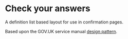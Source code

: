 # Check your answers 

A definition list based layout for use in confirmation pages.

Based upon the GOV.UK service manual [design pattern](https://www.gov.uk/service-manual/design/check-your-answers-pages).